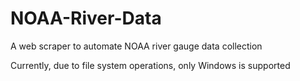 # NOAA-River-Data
A web scraper to automate NOAA river gauge data collection

Currently, due to file system operations, only Windows is supported

